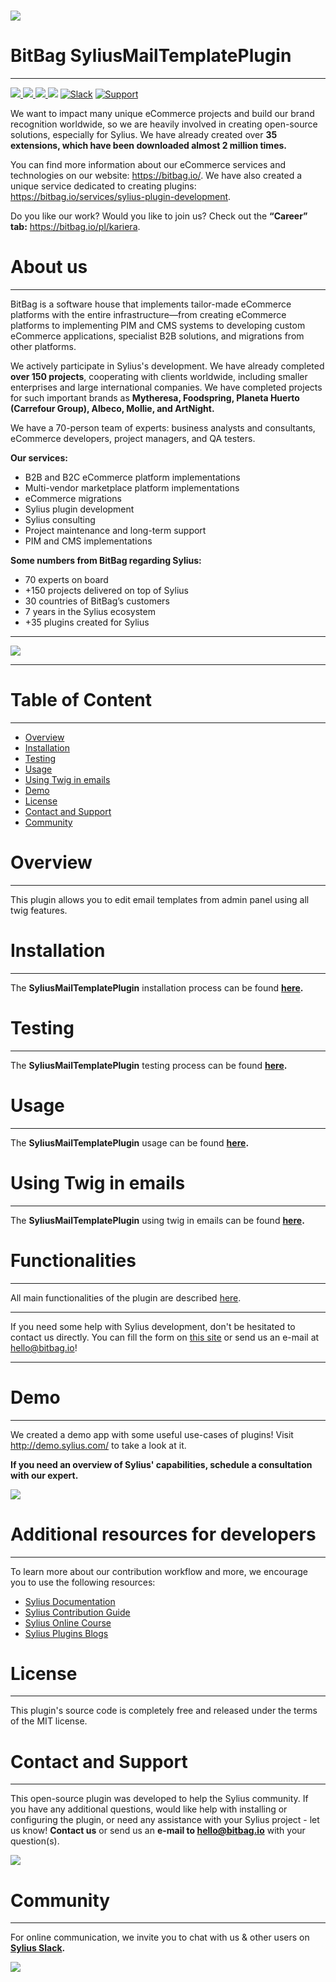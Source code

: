 # [![](https://bitbag.io/wp-content/uploads/2021/08/MailTemplatePlugin.png)](https://bitbag.io/contact-us/?utm_source=github&utm_medium=referral&utm_campaign=plugins_mailtemplate)

# BitBag SyliusMailTemplatePlugin

----

[![](https://img.shields.io/packagist/l/bitbag/mailtemplate-plugin.svg) ](https://packagist.org/packages/bitbag/mailtemplate-plugin "License")
[ ![](https://img.shields.io/packagist/v/bitbag/product-bundle-plugin.svg) ](https://packagist.org/packages/bitbag/mailtemplate-plugin "Version")
[ ![](https://img.shields.io/github/actions/workflow/status/BitBagCommerce/SyliusMailTemplatePlugin/build.yml?branch=master) ](https://github.com/BitBagCommerce/SyliusMailTemplatePlugin/actions "Build status")
[![](https://poser.pugx.org/bitbag/mailtemplate-plugin/downloads)](https://packagist.org/packages/bitbag/mailtemplate-plugin "Total Downloads")
[![Slack](https://img.shields.io/badge/community%20chat-slack-FF1493.svg)](http://sylius-devs.slack.com)
[![Support](https://img.shields.io/badge/support-contact%20author-blue])](https://bitbag.io/contact-us/?utm_source=github&utm_medium=referral&utm_campaign=plugins_mailtemplate)

We want to impact many unique eCommerce projects and build our brand recognition worldwide, so we are heavily involved in creating open-source solutions, especially for Sylius. We have already created over **35 extensions, which have been downloaded almost 2 million times.**

You can find more information about our eCommerce services and technologies on our website: https://bitbag.io/. We have also created a unique service dedicated to creating plugins: https://bitbag.io/services/sylius-plugin-development. 

Do you like our work? Would you like to join us? Check out the **“Career” tab:** https://bitbag.io/pl/kariera. 


# About us 
---

BitBag is a software house that implements tailor-made eCommerce platforms with the entire infrastructure—from creating eCommerce platforms to implementing PIM and CMS systems to developing custom eCommerce applications, specialist B2B solutions, and migrations from other platforms.

We actively participate in Sylius's development. We have already completed **over 150 projects**, cooperating with clients worldwide, including smaller enterprises and large international companies. We have completed projects for such important brands as **Mytheresa, Foodspring, Planeta Huerto (Carrefour Group), Albeco, Mollie, and ArtNight.**

We have a 70-person team of experts: business analysts and consultants, eCommerce developers, project managers, and QA testers.

**Our services:**
* B2B and B2C eCommerce platform implementations
* Multi-vendor marketplace platform implementations
* eCommerce migrations
* Sylius plugin development
* Sylius consulting
* Project maintenance and long-term support
* PIM and CMS implementations

**Some numbers from BitBag regarding Sylius:**
* 70 experts on board 
* +150 projects delivered on top of Sylius
* 30 countries of BitBag’s customers
* 7 years in the Sylius ecosystem
* +35 plugins created for Sylius

---
[![](https://bitbag.io/wp-content/uploads/2024/09/badges-sylius.png)](https://bitbag.io/contact-us/?utm_source=github&utm_medium=referral&utm_campaign=plugins_mailtemplate)

---


# Table of Content

***

* [Overview](#overview)
* [Installation](#installation)
* [Testing](#testing)
* [Usage](#usage)
* [Using Twig in emails](#using-twig-in-emails)
* [Demo](#demo)
* [License](#license)
* [Contact and Support](#contact-and-support)
* [Community](#community)

# Overview
----
This plugin allows you to edit email templates from admin panel using all twig features.

# Installation 
---
The **SyliusMailTemplatePlugin** installation process can be found **[here](doc/installation.md).**

# Testing 
---
The **SyliusMailTemplatePlugin** testing process can be found **[here](doc/testing.md).**

# Usage
---
The **SyliusMailTemplatePlugin** usage can be found **[here](doc/usage.md).**

# Using Twig in emails
---
The **SyliusMailTemplatePlugin** using twig in emails can be found **[here](doc/using-twig-in-emails.md).**

# Functionalities
---

All main functionalities of the plugin are described [here](https://github.com/BitBagCommerce/SyliusMailTemplatePlugin/blob/master/doc/functionalities.md).

---

If you need some help with Sylius development, don't be hesitated to contact us directly. You can fill the form on [this site](https://bitbag.io/contact-us/?utm_source=github&utm_medium=referral&utm_campaign=plugins_mailtemplate) or send us an e-mail at hello@bitbag.io!

---
# Demo
---

We created a demo app with some useful use-cases of plugins! Visit http://demo.sylius.com/ to take a look at it.

**If you need an overview of Sylius' capabilities, schedule a consultation with our expert.**

[![](https://bitbag.io/wp-content/uploads/2020/10/button_free_consulatation-1.png)](https://bitbag.io/contact-us/?utm_source=github&utm_medium=referral&utm_campaign=plugins_mailtemplate)

# Additional resources for developers

---
To learn more about our contribution workflow and more, we encourage you to use the following resources:
* [Sylius Documentation](https://docs.sylius.com/en/latest/)
* [Sylius Contribution Guide](https://docs.sylius.com/en/latest/contributing/)
* [Sylius Online Course](https://sylius.com/online-course/)
* [Sylius Plugins Blogs](https://bitbag.io/blog/category/plugins)


# License
---

This plugin's source code is completely free and released under the terms of the MIT license.

[//]: # (These are reference links used in the body of this note and get stripped out when the markdown processor does its job. There is no need to format nicely because it shouldn't be seen.)

# Contact and Support 
---
This open-source plugin was developed to help the Sylius community. If you have any additional questions, would like help with installing or configuring the plugin, or need any assistance with your Sylius project - let us know! **Contact us** or send us an **e-mail to hello@bitbag.io** with your question(s).

[![](https://bitbag.io/wp-content/uploads/2020/10/button-contact.png)](https://bitbag.io/contact-us/?utm_source=github&utm_medium=referral&utm_campaign=plugins_mailtemplate)

# Community
---- 

For online communication, we invite you to chat with us & other users on **[Sylius Slack](https://sylius-devs.slack.com/).**


[![](https://bitbag.io/wp-content/uploads/2024/09/badges-partners.png)](https://bitbag.io/contact-us/?utm_source=github&utm_medium=referral&utm_campaign=plugins_mailtemplate)

